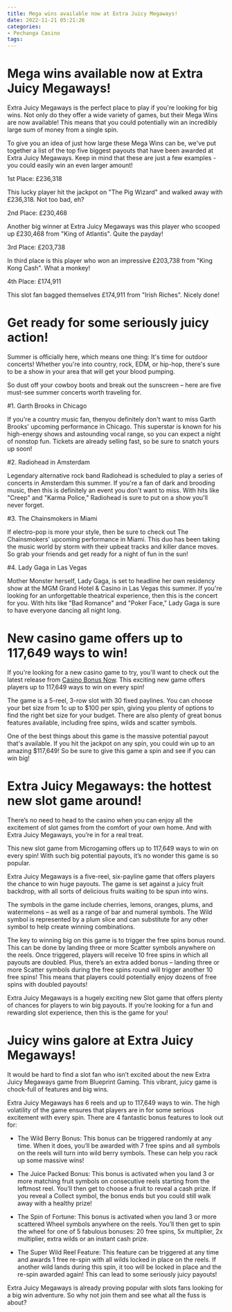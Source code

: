 ```yaml
---
title: Mega wins available now at Extra Juicy Megaways!
date: 2022-11-21 05:21:26
categories:
- Pechanga Casino
tags:
---
```



#  Mega wins available now at Extra Juicy Megaways!

Extra Juicy Megaways is the perfect place to play if you're looking for big wins. Not only do they offer a wide variety of games, but their Mega Wins are now available! This means that you could potentially win an incredibly large sum of money from a single spin.

To give you an idea of just how large these Mega Wins can be, we've put together a list of the top five biggest payouts that have been awarded at Extra Juicy Megaways. Keep in mind that these are just a few examples - you could easily win an even larger amount!

1st Place: £236,318

This lucky player hit the jackpot on "The Pig Wizard" and walked away with £236,318. Not too bad, eh?

2nd Place: £230,468

Another big winner at Extra Juicy Megaways was this player who scooped up £230,468 from "King of Atlantis". Quite the payday!

3rd Place: £203,738

In third place is this player who won an impressive £203,738 from "King Kong Cash". What a monkey!

4th Place: £174,911

This slot fan bagged themselves £174,911 from "Irish Riches". Nicely done!

#  Get ready for some seriously juicy action!

Summer is officially here, which means one thing: It's time for outdoor concerts! Whether you're into country, rock, EDM, or hip-hop, there's sure to be a show in your area that will get your blood pumping.

So dust off your cowboy boots and break out the sunscreen – here are five must-see summer concerts worth traveling for.

#1. Garth Brooks in Chicago

If you're a country music fan, thenyou definitely don't want to miss Garth Brooks' upcoming performance in Chicago. This superstar is known for his high-energy shows and astounding vocal range, so you can expect a night of nonstop fun. Tickets are already selling fast, so be sure to snatch yours up soon!

#2. Radiohead in Amsterdam

Legendary alternative rock band Radiohead is scheduled to play a series of concerts in Amsterdam this summer. If you're a fan of dark and brooding music, then this is definitely an event you don't want to miss. With hits like "Creep" and "Karma Police," Radiohead is sure to put on a show you'll never forget.

#3. The Chainsmokers in Miami

If electro-pop is more your style, then be sure to check out The Chainsmokers' upcoming performance in Miami. This duo has been taking the music world by storm with their upbeat tracks and killer dance moves. So grab your friends and get ready for a night of fun in the sun!

#4. Lady Gaga in Las Vegas

Mother Monster herself, Lady Gaga, is set to headline her own residency show at the MGM Grand Hotel & Casino in Las Vegas this summer. If you're looking for an unforgettable theatrical experience, then this is the concert for you. With hits like "Bad Romance" and "Poker Face," Lady Gaga is sure to have everyone dancing all night long.

#  New casino game offers up to 117,649 ways to win!

If you're looking for a new casino game to try, you'll want to check out the latest release from <a href="https://www.casinobonusnow.com">Casino Bonus Now</a>. This exciting new game offers players up to 117,649 ways to win on every spin!

The game is a 5-reel, 3-row slot with 30 fixed paylines. You can choose your bet size from 1c up to $100 per spin, giving you plenty of options to find the right bet size for your budget. There are also plenty of great bonus features available, including free spins, wilds and scatter symbols.

One of the best things about this game is the massive potential payout that's available. If you hit the jackpot on any spin, you could win up to an amazing $117,649! So be sure to give this game a spin and see if you can win big!

#  Extra Juicy Megaways: the hottest new slot game around!

There’s no need to head to the casino when you can enjoy all the excitement of slot games from the comfort of your own home. And with Extra Juicy Megaways, you’re in for a real treat.

This new slot game from Microgaming offers up to 117,649 ways to win on every spin! With such big potential payouts, it’s no wonder this game is so popular.

Extra Juicy Megaways is a five-reel, six-payline game that offers players the chance to win huge payouts. The game is set against a juicy fruit backdrop, with all sorts of delicious fruits waiting to be spun into wins.

The symbols in the game include cherries, lemons, oranges, plums, and watermelons – as well as a range of bar and numeral symbols. The Wild symbol is represented by a plum slice and can substitute for any other symbol to help create winning combinations.

The key to winning big on this game is to trigger the free spins bonus round. This can be done by landing three or more Scatter symbols anywhere on the reels. Once triggered, players will receive 10 free spins in which all payouts are doubled. Plus, there’s an extra added bonus – landing three or more Scatter symbols during the free spins round will trigger another 10 free spins! This means that players could potentially enjoy dozens of free spins with doubled payouts!

Extra Juicy Megaways is a hugely exciting new Slot game that offers plenty of chances for players to win big payouts. If you’re looking for a fun and rewarding slot experience, then this is the game for you!

#  Juicy wins galore at Extra Juicy Megaways!

It would be hard to find a slot fan who isn’t excited about the new Extra Juicy Megaways game from Blueprint Gaming. This vibrant, juicy game is chock-full of features and big wins.

Extra Juicy Megaways has 6 reels and up to 117,649 ways to win. The high volatility of the game ensures that players are in for some serious excitement with every spin. There are 4 fantastic bonus features to look out for:

* The Wild Berry Bonus: This bonus can be triggered randomly at any time. When it does, you’ll be awarded with 7 free spins and all symbols on the reels will turn into wild berry symbols. These can help you rack up some massive wins!

* The Juice Packed Bonus: This bonus is activated when you land 3 or more matching fruit symbols on consecutive reels starting from the leftmost reel. You’ll then get to choose a fruit to reveal a cash prize. If you reveal a Collect symbol, the bonus ends but you could still walk away with a healthy prize!

* The Spin of Fortune: This bonus is activated when you land 3 or more scattered Wheel symbols anywhere on the reels. You’ll then get to spin the wheel for one of 5 fabulous bonuses: 20 free spins, 5x multiplier, 2x multiplier, extra wilds or an instant cash prize.

* The Super Wild Reel Feature: This feature can be triggered at any time and awards 1 free re-spin with all wilds locked in place on the reels. If another wild lands during this spin, it too will be locked in place and the re-spin awarded again! This can lead to some seriously juicy payouts!

Extra Juicy Megaways is already proving popular with slots fans looking for a big win adventure. So why not join them and see what all the fuss is about?